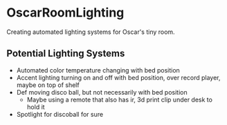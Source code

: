 # OscarRoomLighting
Creating automated lighting systems for Oscar's tiny room.
## Potential Lighting Systems
* Automated color temperature changing with bed position
* Accent lighting turning on and off with bed position, over record player, maybe on top of shelf
* Def moving disco ball, but not necessarily with bed position 
  * Maybe using a remote that also has ir, 3d print clip under desk to hold it
* Spotlight for discoball for sure
